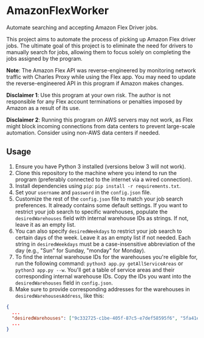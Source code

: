 # AmazonFlexWorker

Automate searching and accepting Amazon Flex Driver jobs.

This project aims to automate the process of picking up Amazon Flex driver jobs.
The ultimate goal of this project is to eliminate the need for drivers to manually search for jobs, allowing them to focus solely on completing the jobs assigned by the program.

**Note**: The Amazon Flex API was reverse-engineered by monitoring network traffic with Charles Proxy while using the Flex app. You may need to update the reverse-engineered API in this program if Amazon makes changes.

**Disclaimer 1**: Use this program at your own risk. The author is not responsible for any Flex account terminations or penalties imposed by Amazon as a result of its use.

**Disclaimer 2**: Running this program on AWS servers may not work, as Flex might block incoming connections from data centers to prevent large-scale automation. Consider using non-AWS data centers if needed.

## Usage

1. Ensure you have Python 3 installed (versions below 3 will not work).
2. Clone this repository to the machine where you intend to run the program (preferably connected to the internet via a wired connection).
3. Install dependencies using `pip`: `pip install -r requirements.txt`.
4. Set your `username` and `password` in the `config.json` file.
5. Customize the rest of the `config.json` file to match your job search preferences. It already contains some default settings. If you want to restrict your job search to specific warehouses, populate the `desiredWarehouses` field with internal warehouse IDs as strings. If not, leave it as an empty list.
6. You can also specify `desiredWeekdays` to restrict your job search to certain days of the week. Leave it as an empty list if not needed. Each string in `desiredWeekdays` must be a case-insensitive abbreviation of the day (e.g., "Sun" for Sunday, "monday" for Monday).
7. To find the internal warehouse IDs for the warehouses you're eligible for, run the following command: `python3 app.py getAllServiceAreas` or `python3 app.py --w`. You'll get a table of service areas and their corresponding internal warehouse IDs. Copy the IDs you want into the `desiredWarehouses` field in `config.json`.
8. Make sure to provide corresponding addresses for the warehouses in `desiredWarehousesAddress`, like this:

```json
{
  ...
  "desiredWarehouses": ["9c332725-c1be-405f-87c5-e7def58595f6", "5fa41ec8-44ae-4e91-8e48-7be008d72e8a"],
  ...
}
